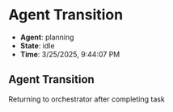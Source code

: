 # Agent Transition

- **Agent**: planning
- **State**: idle
- **Time**: 3/25/2025, 9:44:07 PM

## Agent Transition

Returning to orchestrator after completing task

